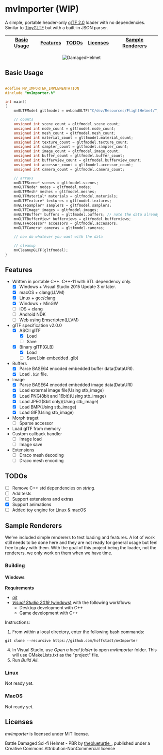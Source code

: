 # mvImporter (WIP)
A simple, portable header-only [glTF 2.0](https://github.com/KhronosGroup/glTF) loader with no dependencies. Similar to [TinyGLTF](https://github.com/syoyo/tinygltf) but with a built-in JSON parser.

| [Basic Usage](#basic-usage) | [Features](#features) | [TODOs](#todos) | [Licenses](#licenses) | [Sample Renderers](#sample-renderers) |
|-----------------------------|-----------------------|-----------------|-----------------------|---------------------------------------|

<div align="center">
  <img src="https://github.com/hoffstadt/mvImporter/blob/master/docs/images/damagedhelmet.png?raw=true" alt="DamagedHelmet">
</div>

## Basic Usage

```cpp

#define MV_IMPORTER_IMPLEMENTATION
#include "mvImporter.h"

int main()
{
    mvGLTFModel gltfmodel = mvLoadGLTF("C/dev/Resources/FlightHelmet/", "C:/dev/Resources/FlightHelmet/FlightHelmet.gltf");

    // counts
    unsigned int scene_count = gltfmodel.scene_count;
    unsigned int node_count = gltfmodel.node_count;
    unsigned int mesh_count = gltfmodel.mesh_count;
    unsigned int material_count = gltfmodel.material_count;
    unsigned int texture_count = gltfmodel.texture_count;
    unsigned int sampler_count = gltfmodel.sampler_count;
    unsigned int image_count = gltfmodel.image_count;
    unsigned int buffer_count = gltfmodel.buffer_count;
    unsigned int bufferview_count = gltfmodel.bufferview_count;
    unsigned int accessor_count = gltfmodel.accessor_count;
    unsigned int camera_count = gltfmodel.camera_count;

    // arrays
    mvGLTFScene* scenes = gltfmodel.scenes;
    mvGLTFNode* nodes = gltfmodel.nodes;
    mvGLTFMesh* meshes = gltfmodel.meshes;
    mvGLTFMaterial* materials = gltfmodel.materials;
    mvGLTFTexture* textures = gltfmodel.textures;
    mvGLTFSampler* samplers = gltfmodel.samplers;
    mvGLTFImage* images = gltfmodel.images;
    mvGLTFBuffer* buffers = gltfmodel.buffers; // note the data already loaded as bytes in the "data" member
    mvGLTFBufferView* bufferviews = gltfmodel.bufferviews;
    mvGLTFAccessor* accessors = gltfmodel.accessors;
    mvGLTFCamera* cameras = gltfmodel.cameras;

    // now do whatever you want with the data

    // cleanup
    mvCleanupGLTF(gltfmodel);
}
```

## Features

* Written in portable C++. C++-11 with STL dependency only.
  * [x] Windows + Visual Studio 2015 Update 3 or later.
  * [x] macOS + clang(LLVM)
  * [x] Linux + gcc/clang
  * [x] Windows + MinGW
  * [ ] iOS + clang
  * [ ] Android NDK
  * [ ] Web using Emscripten(LLVM)
* glTF specification v2.0.0
  * [x] ASCII glTF
    * [x] Load
    * [ ] Save
  * [x] Binary glTF(GLB)
    * [x] Load
    * [ ] Save(.bin embedded .glb)
* Buffers
  * [x] Parse BASE64 encoded embedded buffer data(DataURI).
  * [x] Load `.bin` file.
* Image
  * [x] Parse BASE64 encoded embedded image data(DataURI)
  * [x] Load external image file(Using stb_image)
  * [x] Load PNG(8bit and 16bit)(Using stb_image)
  * [x] Load JPEG(8bit only)(Using stb_image)
  * [x] Load BMP(Using stb_image)
  * [x] Load GIF(Using stb_image)
* Morph traget
  * [ ] Sparse accessor
* Load glTF from memory
* Custom callback handler
  * [ ] Image load
  * [ ] Image save
* Extensions
  * [ ] Draco mesh decoding
  * [ ] Draco mesh encoding

## TODOs
* [ ] Remove C++ std dependencies on _string_.
* [ ] Add tests
* [ ] Support extensions and extras
* [x] Support animations
* [ ] Added toy engine for Linux & macOS

## Sample Renderers
We've included simple renderers to test loading and features. A lot of work still needs to be done here and they are not ready for general usage but feel free to play with them.
With the goal of this project being the loader, not the renderers, we only work on them when we have time.

### Building
#### Windows
**Requirements**
- [_git_](https://git-scm.com/)
- [_Visual Studio 2019_ (windows)](https://visualstudio.microsoft.com/vs/) with the following workflows:
  * Desktop development with C++
  * Game development with C++

Instructions:
1. From within a local directory, enter the following bash commands:
```
git clone --recursive https://github.com/hoffstadt/mvImporter
```
4. In Visual Studio, use _Open a local folder_ to open _mvImporter_ folder. This will use CMakeLists.txt as the "project" file.
5. Run _Build All_.

### Linux
Not ready yet.

### MacOS
Not ready yet.

## Licenses
_mvImporter_ is licensed under MIT license.

Battle Damaged Sci-fi Helmet - PBR by [theblueturtle_](https://sketchfab.com/theblueturtle_), published under a Creative Commons Attribution-NonCommercial license
